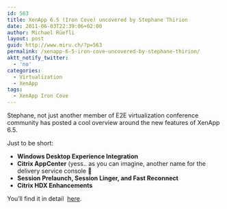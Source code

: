 ```yaml
---
id: 563
title: XenApp 6.5 (Iron Cove) uncovered by Stephane Thirion
date: 2011-06-03T22:39:06+02:00
author: Michael Rüefli
layout: post
guid: http://www.miru.ch/?p=563
permalink: /xenapp-6-5-iron-cove-uncovered-by-stephane-thirion/
aktt_notify_twitter:
  - 'no'
categories:
  - Virtualization
  - XenApp
tags:
  - XenApp Iron Cove
---
```

Stephane, not just another member of E2E virtualization conference community has posted a cool overview around the new features of XenApp 6.5.

Just to be short:

  * **Windows Desktop Experience Integration**
  * **Citrix AppCenter** (yess.. as you can imagine, another name for the delivery service console 🙂
  * **Session Prelaunch, Session Linger, and Fast Reconnect**
  * **Citrix HDX Enhancements**

You&#8217;ll find it in detail  <a href="http://www.archy.net/2011/05/31/2011/05/31/citrix-xenapp-iron-cove-6-5-tech-preview-part-1/" target="_blank">here</a>.